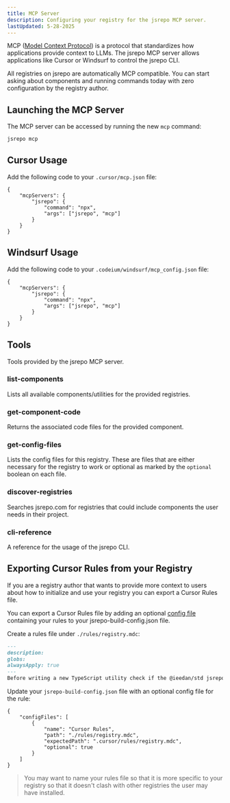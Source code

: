 ```yaml
---
title: MCP Server
description: Configuring your registry for the jsrepo MCP server.
lastUpdated: 5-28-2025
---
```


MCP ([Model Context Protocol](https://modelcontextprotocol.io/introduction)) is a protocol that standardizes how applications provide context to LLMs. The jsrepo MCP server allows applications like Cursor or Windsurf to control the jsrepo CLI. 

All registries on jsrepo are automatically MCP compatible. You can start asking about components and running commands today with zero configuration by the registry author.

## Launching the MCP Server

The MCP server can be accessed by running the new `mcp` command:

```sh
jsrepo mcp
```

## Cursor Usage

Add the following code to your `.cursor/mcp.json` file:

```jsonc
{
	"mcpServers": {
		"jsrepo": {
			"command": "npx",
			"args": ["jsrepo", "mcp"]
		}
	}
}
```

## Windsurf Usage

Add the following code to your `.codeium/windsurf/mcp_config.json` file:

```jsonc
{
	"mcpServers": {
		"jsrepo": {
			"command": "npx",
			"args": ["jsrepo", "mcp"]
		}
	}
}
```

## Tools

Tools provided by the jsrepo MCP server.

### list-components

Lists all available components/utilities for the provided registries.

### get-component-code

Returns the associated code files for the provided component.

### get-config-files

Lists the config files for this registry. These are files that are either necessary for the registry to work or optional as marked by the `optional` boolean on each file.

### discover-registries

Searches jsrepo.com for registries that could include components the user needs in their project.

### cli-reference

A reference for the usage of the jsrepo CLI.

## Exporting Cursor Rules from your Registry

If you are a registry author that wants to provide more context to users about how to initialize and use your registry you can export a Cursor Rules file.

You can export a Cursor Rules file by adding an optional [config file](/docs/registry#config-files) containing your rules to your jsrepo-build-config.json file.

Create a rules file under `./rules/registry.mdc`:

```md
---
description: 
globs: 
alwaysApply: true
---
Before writing a new TypeScript utility check if the @ieedan/std jsrepo registry has it already and if it does use it instead.
```

Update your `jsrepo-build-config.json` file with an optional config file for the rule:

```jsonc
{
	"configFiles": [
		{
			"name": "Cursor Rules",
			"path": "./rules/registry.mdc",
			"expectedPath": ".cursor/rules/registry.mdc",
			"optional": true
		}
	]
}
```

> You may want to name your rules file so that it is more specific to your registry so that it doesn't clash with other registries the user may have installed.
